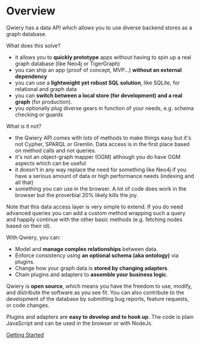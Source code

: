# Overview

Qwiery has a data API which allows you to use diverse backend stores as a graph database. 

What does this solve?

- it allows you to **quickly prototype** apps without having to spin up a real graph database (like Neo4j or TigerGraph)
- you can ship an app (proof of concept, MVP...) **without an external dependency**
- you can use a **lightweight yet robust SQL solution**, like SQLite, for relational and graph data
- you can **switch between a local store (for development) and a real graph** (for production).
- you optionally plug diverse gears in function of your needs, e.g. schema checking or guards

What is it not?

- the Qwiery API comes with lots of methods to make things easy but it's not Cypher, SPARQL or Gremlin. Data access is in the first place based on method calls and not queries.
- it's not an object-graph mapper (OGM) although you do have OGM aspects which can be useful
- it doesn't in any way replace the need for something like Neo4j if you have a serious amount of data or high performance needs (indexing and all that)
- something you can use in the browser. A lot of code does work in the browser but the proverbial 20% likely kills the joy.

Note that this data access layer is very simple to extend. If you do need advanced queries you can add a custom method wrapping such a query and happily continue with the other basic methods (e.g. fetching nodes based on their id).


With Qwiery, you can:

- Model and **manage complex relationships** between data.
- Enforce consistency using **an optional schema (aka ontology)** via plugins.
- Change how your graph data is **stored by changing adapters**.
- Chain plugins and adapters to **assemble your business logic**.

 Qwiery is **open source**, which means you have the freedom to use, modify, and distribute the software as you see fit. You can also contribute to the development of the database by submitting bug reports, feature requests, or code changes.

 Plugins and adapters are **easy to develop and to hook up**. The code is plain JavaScript and can be used in the browser or with NodeJs.

[Getting Started](/dal/getting-started)
